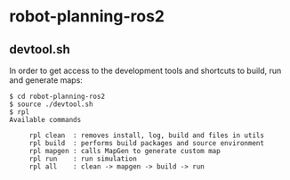 # robot-planning-ros2

## devtool.sh
In order to get access to the development tools and shortcuts to build, run and generate maps:

```console
$ cd robot-planning-ros2
$ source ./devtool.sh
$ rpl
Available commands

	 rpl clean  : removes install, log, build and files in utils
	 rpl build  : performs build packages and source environment
	 rpl mapgen : calls MapGen to generate custom map
	 rpl run    : run simulation
	 rpl all    : clean -> mapgen -> build -> run
```